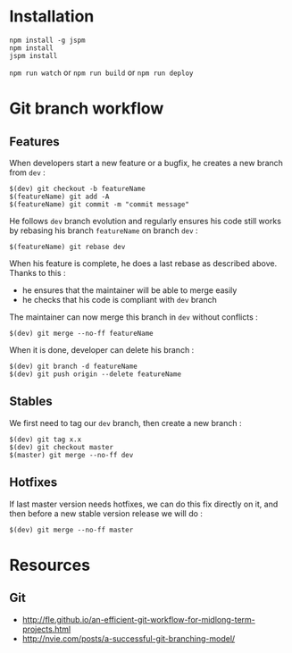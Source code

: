 # Installation

```
npm install -g jspm
npm install
jspm install
```

```npm run watch``` or ```npm run build``` or ```npm run deploy```

# Git branch workflow

## Features

When developers start a new feature or a bugfix, he creates a new branch from `dev` :

```
$(dev) git checkout -b featureName
$(featureName) git add -A
$(featureName) git commit -m "commit message"
```

He follows `dev` branch evolution and regularly ensures his code still works by rebasing his branch `featureName` on branch `dev` :

```
$(featureName) git rebase dev
```

When his feature is complete, he does a last rebase as described above. Thanks to this :

- he ensures that the maintainer will be able to merge easily
- he checks that his code is compliant with `dev` branch

The maintainer can now merge this branch in `dev` without conflicts :

```
$(dev) git merge --no-ff featureName
```

When it is done, developer can delete his branch :

```
$(dev) git branch -d featureName
$(dev) git push origin --delete featureName
```

## Stables

We first need to tag our `dev` branch, then create a new branch :

```
$(dev) git tag x.x
$(dev) git checkout master
$(master) git merge --no-ff dev
```

## Hotfixes

If last master version needs hotfixes, we can do this fix directly on it, and then before a new stable version release we will do :

```
$(dev) git merge --no-ff master
```

# Resources

## Git

- http://fle.github.io/an-efficient-git-workflow-for-midlong-term-projects.html
- http://nvie.com/posts/a-successful-git-branching-model/
